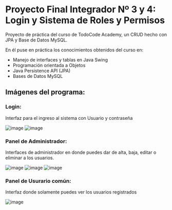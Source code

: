 # Proyecto Final Integrador Nº 3 y 4: Login y Sistema de Roles y Permisos
Proyecto de práctica del curso de TodoCode Academy, un CRUD hecho con JPA y Base de Datos MySQL.

En él puse en práctica los conocimientos obtenidos del curso en:
- Manejo de interfaces y tablas en Java Swing
- Programación orientada a Objetos
- Java Persistence API (JPA)
- Bases de Datos MySQL

## Imágenes del programa:
### Login:
Interfaz para el ingreso al sistema con Usuario y contraseña

![image](https://github.com/TecnoZoni/Crud_Login_JPA/assets/90013026/ae51b3a7-8edd-447c-8958-958a12729d9f)
![image](https://github.com/TecnoZoni/Crud_Login_JPA/assets/90013026/3fd442f4-43e6-46e5-ad8b-0235c6f5fcc9)

### Panel de Administrador:
Interfaces de administrador en donde puedes dar de alta, baja, editar o eliminar a los usuarios.

![image](https://github.com/TecnoZoni/Crud_Login_JPA/assets/90013026/d022ec02-a549-47fb-b16c-cc36bec8edad)
![image](https://github.com/TecnoZoni/Crud_Login_JPA/assets/90013026/909ea029-4a0f-4776-a2e4-ab5ff4ec3702)
![image](https://github.com/TecnoZoni/Crud_Login_JPA/assets/90013026/ab0f4da9-234c-422b-99f9-b286667aad73)

### Panel de Usurario común:
Interfaz donde solamente puedes ver los usuarios registrados

![image](https://github.com/TecnoZoni/Crud_Login_JPA/assets/90013026/3d45f89d-c496-494a-b1f5-388a24becc36)
